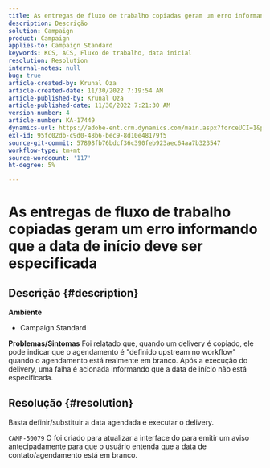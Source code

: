 ```yaml
---
title: As entregas de fluxo de trabalho copiadas geram um erro informando que a data de início deve ser especificada
description: Descrição
solution: Campaign
product: Campaign
applies-to: Campaign Standard
keywords: KCS, ACS, Fluxo de trabalho, data inicial
resolution: Resolution
internal-notes: null
bug: true
article-created-by: Krunal Oza
article-created-date: 11/30/2022 7:19:54 AM
article-published-by: Krunal Oza
article-published-date: 11/30/2022 7:21:30 AM
version-number: 4
article-number: KA-17449
dynamics-url: https://adobe-ent.crm.dynamics.com/main.aspx?forceUCI=1&pagetype=entityrecord&etn=knowledgearticle&id=5eea425e-7f70-ed11-9561-6045bd006a22
exl-id: 95fc02db-c9d0-48b6-bec9-8d10e48179f5
source-git-commit: 57898fb76bdcf36c390feb923aec64aa7b323547
workflow-type: tm+mt
source-wordcount: '117'
ht-degree: 5%

---
```


# As entregas de fluxo de trabalho copiadas geram um erro informando que a data de início deve ser especificada

## Descrição {#description}

<b>Ambiente</b>
- Campaign Standard



<b>Problemas/Sintomas</b>
Foi relatado que, quando um delivery é copiado, ele pode indicar que o agendamento é &quot;definido upstream no workflow&quot; quando o agendamento está realmente em branco. Após a execução do delivery, uma falha é acionada informando que a data de início não está especificada.


## Resolução {#resolution}


Basta definir/substituir a data agendada e executar o delivery.

`CAMP-50079` O foi criado para atualizar a interface do para emitir um aviso antecipadamente para que o usuário entenda que a data de contato/agendamento está em branco.
